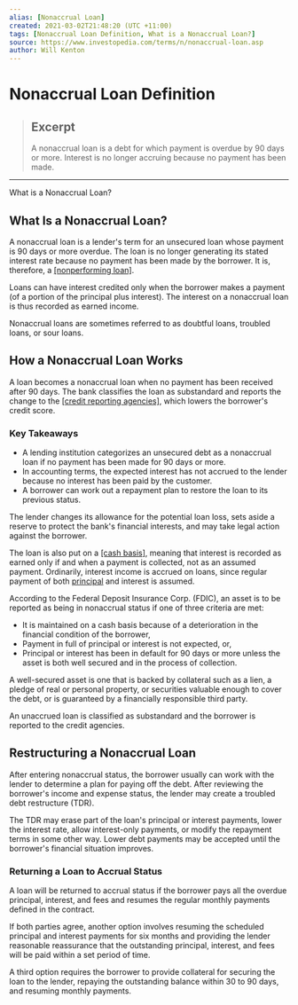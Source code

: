 ```yaml
---
alias: [Nonaccrual Loan]
created: 2021-03-02T21:48:20 (UTC +11:00)
tags: [Nonaccrual Loan Definition, What is a Nonaccrual Loan?]
source: https://www.investopedia.com/terms/n/nonaccrual-loan.asp
author: Will Kenton
---
```


# Nonaccrual Loan Definition

> ## Excerpt
> A nonaccrual loan is a debt for which payment is overdue by 90 days or more. Interest is no longer accruing because no payment has been made.

---

What is a Nonaccrual Loan?
## What Is a Nonaccrual Loan?

A nonaccrual loan is a lender's term for an unsecured loan whose payment is 90 days or more overdue. The loan is no longer generating its stated interest rate because no payment has been made by the borrower. It is, therefore, a [[nonperforming loan]](https://www.investopedia.com/terms/n/nonperformingloan.asp).

Loans can have interest credited only when the borrower makes a payment (of a portion of the principal plus interest). The interest on a nonaccrual loan is thus recorded as earned income.

Nonaccrual loans are sometimes referred to as doubtful loans, troubled loans, or sour loans.

## How a Nonaccrual Loan Works

A loan becomes a nonaccrual loan when no payment has been received after 90 days. The bank classifies the loan as substandard and reports the change to the [[credit reporting agencies]](https://www.investopedia.com/terms/c/credit-reporting-agency.asp), which lowers the borrower's credit score.

### Key Takeaways

-   A lending institution categorizes an unsecured debt as a nonaccrual loan if no payment has been made for 90 days or more.
-   In accounting terms, the expected interest has not accrued to the lender because no interest has been paid by the customer.
-   A borrower can work out a repayment plan to restore the loan to its previous status.

The lender changes its allowance for the potential loan loss, sets aside a reserve to protect the bank's financial interests, and may take legal action against the borrower.

The loan is also put on a [[cash basis]](https://www.investopedia.com/terms/c/cash-basis-loan.asp), meaning that interest is recorded as earned only if and when a payment is collected, not as an assumed payment. Ordinarily, interest income is accrued on loans, since regular payment of both [principal](https://www.investopedia.com/terms/p/principal.asp) and interest is assumed. 

According to the Federal Deposit Insurance Corp. (FDIC), an asset is to be reported as being in nonaccrual status if one of three criteria are met:

-   It is maintained on a cash basis because of a deterioration in the financial condition of the borrower,
-   Payment in full of principal or interest is not expected, or,
-   Principal or interest has been in default for 90 days or more unless the asset is both well secured and in the process of collection. 

A well-secured asset is one that is backed by collateral such as a lien, a pledge of real or personal property, or securities valuable enough to cover the debt, or is guaranteed by a financially responsible third party.

An unaccrued loan is classified as substandard and the borrower is reported to the credit agencies.

## Restructuring a Nonaccrual Loan

After entering nonaccrual status, the borrower usually can work with the lender to determine a plan for paying off the debt. After reviewing the borrower's income and expense status, the lender may create a troubled debt restructure (TDR).

The TDR may erase part of the loan's principal or interest payments, lower the interest rate, allow interest-only payments, or modify the repayment terms in some other way. Lower debt payments may be accepted until the borrower's financial situation improves.

### Returning a Loan to Accrual Status

A loan will be returned to accrual status if the borrower pays all the overdue principal, interest, and fees and resumes the regular monthly payments defined in the contract.

If both parties agree, another option involves resuming the scheduled principal and interest payments for six months and providing the lender reasonable reassurance that the outstanding principal, interest, and fees will be paid within a set period of time.

A third option requires the borrower to provide collateral for securing the loan to the lender, repaying the outstanding balance within 30 to 90 days, and resuming monthly payments.
